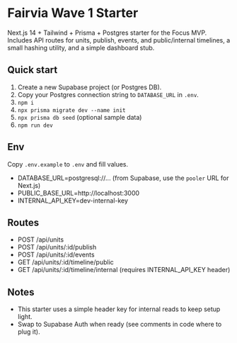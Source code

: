 # Fairvia Wave 1 Starter

Next.js 14 + Tailwind + Prisma + Postgres starter for the Focus MVP.
Includes API routes for units, publish, events, and public/internal timelines,
a small hashing utility, and a simple dashboard stub.

## Quick start
1) Create a new Supabase project (or Postgres DB).
2) Copy your Postgres connection string to `DATABASE_URL` in `.env`.
3) `npm i`
4) `npx prisma migrate dev --name init`
5) `npx prisma db seed` (optional sample data)
6) `npm run dev`

## Env
Copy `.env.example` to `.env` and fill values.
- DATABASE_URL=postgresql://... (from Supabase, use the `pooler` URL for Next.js)
- PUBLIC_BASE_URL=http://localhost:3000
- INTERNAL_API_KEY=dev-internal-key

## Routes
- POST /api/units
- POST /api/units/:id/publish
- POST /api/units/:id/events
- GET  /api/units/:id/timeline/public
- GET  /api/units/:id/timeline/internal (requires INTERNAL_API_KEY header)

## Notes
- This starter uses a simple header key for internal reads to keep setup light.
- Swap to Supabase Auth when ready (see comments in code where to plug it).
